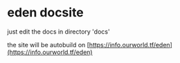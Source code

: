 # eden docsite

just edit the docs in directory 'docs'

the site will be autobuild on [https://info.ourworld.tf/eden](https://info.ourworld.tf/eden)



